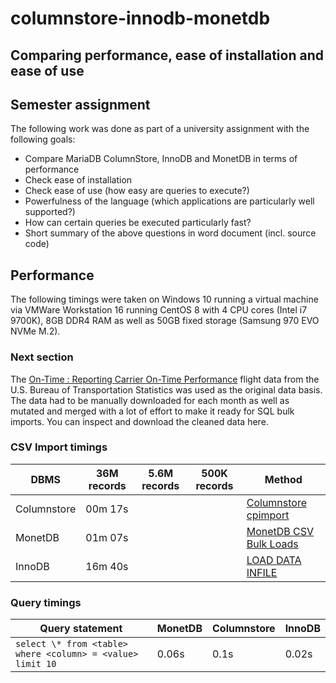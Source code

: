 # columnstore-innodb-monetdb

## Comparing performance, ease of installation and ease of use

## Semester assignment

The following work was done as part of a university assignment with the following goals:

- Compare MariaDB ColumnStore, InnoDB and MonetDB in terms of performance
- Check ease of installation
- Check ease of use (how easy are queries to execute?)
- Powerfulness of the language (which applications are particularly well supported?)
- How can certain queries be executed particularly fast?
- Short summary of the above questions in word document (incl. source code)

## Performance

The following timings were taken on Windows 10 running a virtual machine via VMWare Workstation 16 running CentOS 8 with 4 CPU cores (Intel i7 9700K), 8GB DDR4 RAM as well as 50GB fixed storage (Samsung 970 EVO NVMe M.2).

### Next section

The [On-Time : Reporting Carrier On-Time Performance](https://www.transtats.bts.gov/Fields.asp?gnoyr_VQ=FGJ) flight data from the U.S. Bureau of Transportation Statistics was used as the original data basis. The data had to be manually downloaded for each month as well as mutated and merged with a lot of effort to make it ready for SQL bulk imports. You can inspect and download the cleaned data here.

### CSV Import timings

| DBMS        | 36M records | 5.6M records | 500K records | Method                                                                                                            |
| ----------- | ----------- | ------------ | ------------ | ----------------------------------------------------------------------------------------------------------------- |
| Columnstore | 00m 17s     |              |              | [Columnstore cpimport](https://mariadb.com/docs/solutions/columnstore/load-columnstore-data/#cpimport)            |
| MonetDB     | 01m 07s     |              |              | [MonetDB CSV Bulk Loads](https://www.monetdb.org/Documentation/ServerAdministration/LoadingBulkData/CSVBulkLoads) |
| InnoDB      | 16m 40s     |              |              | [LOAD DATA INFILE](https://mariadb.com/kb/en/importing-data-into-mariadb/)                                        |

### Query timings

| Query statement                                            | MonetDB | Columnstore | InnoDB |
| ---------------------------------------------------------- | ------- | ----------- | ------ |
| `select \* from <table> where <column> = <value> limit 10` | 0.06s   | 0.1s        | 0.02s  |
